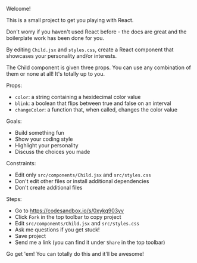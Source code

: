 Welcome!

This is a small project to get you playing with React.

Don't worry if you haven't used React before - the docs are great and the boilerplate work has been done for you.

By editing `Child.jsx` and `styles.css`, create a React component that showcases your personality and/or interests.

The Child component is given three props. You can use any combination of them or none at all! It's totally up to you.

Props:

* `color`: a string containing a hexidecimal color value
* `blink`: a boolean that flips between true and false on an interval
* `changeColor`: a function that, when called, changes the color value

Goals:

* Build something fun
* Show your coding style
* Highlight your personality
* Discuss the choices you made

Constraints:

* Edit only `src/components/Child.jsx` and `src/styles.css`
* Don't edit other files or install additional dependencies
* Don't create additional files

Steps:

* Go to https://codesandbox.io/s/0xykq903yv
* Click `Fork` in the top toolbar to copy project
* Edit `src/components/Child.jsx` and `src/styles.css`
* Ask me questions if you get stuck!
* Save project
* Send me a link (you can find it under `Share` in the top toolbar)

Go get 'em! You can totally do this and it'll be awesome!